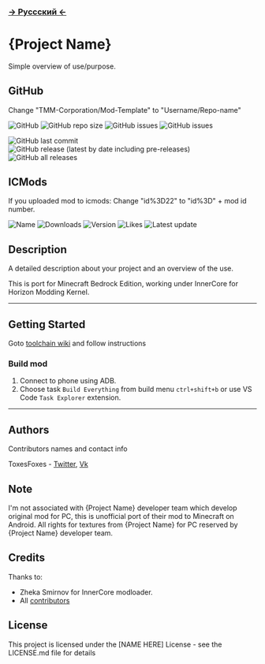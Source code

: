 ### **[ -> Руссский <- ](README.ru.md)**

# {Project Name}

Simple overview of use/purpose.

## GitHub

Change "TMM-Corporation/Mod-Template" to "Username/Repo-name"

![GitHub](https://img.shields.io/github/license/TMM-Corporation/Mod-Template?label=License&style=flat-square)
![GitHub repo size](https://img.shields.io/github/repo-size/TMM-Corporation/Mod-Template?label=Repo%20Size&style=flat-square)
![GitHub issues](https://img.shields.io/github/issues-raw/TMM-Corporation/Mod-Template?label=Opened%20issues&style=flat-square)
![GitHub issues](https://img.shields.io/github/issues-closed-raw/TMM-Corporation/Mod-Template?label=Closed%20issues&style=flat-square)

![GitHub last commit](https://img.shields.io/github/last-commit/TMM-Corporation/Mod-Template?label=Latest%20changes&style=flat-square)
![GitHub release (latest by date including pre-releases)](https://img.shields.io/github/v/release/TMM-Corporation/Mod-Template?include_prereleases&label=Latest%20Release&style=flat-square)
![GitHub all releases](https://img.shields.io/github/downloads/TMM-Corporation/Mod-Template/total?label=Downloads&style=flat-square)

## ICMods

If you uploaded mod to icmods:
Change "id%3D22" to "id%3D" + mod id number. 

![Name](https://img.shields.io/badge/dynamic/json?color=green&label=Downloads&query=%24.downloads&url=https%3A%2F%2Ficmods.mineprogramming.org%2Fapi%2Fdescription.php%3Fid%3D22?style=flat-square)
![Downloads](https://img.shields.io/badge/dynamic/json?color=green&label=Downloads&query=%24.downloads&url=https%3A%2F%2Ficmods.mineprogramming.org%2Fapi%2Fdescription.php%3Fid%3D22?style=flat-square)
![Version](https://img.shields.io/badge/dynamic/json?color=green&label=Version&query=%24.version_name&url=https%3A%2F%2Ficmods.mineprogramming.org%2Fapi%2Fdescription.php%3Fid%3D22?style=flat-square)
![Likes](https://img.shields.io/badge/dynamic/json?color=green&label=Likes&query=%24.likes&url=https%3A%2F%2Ficmods.mineprogramming.org%2Fapi%2Fdescription.php%3Fid%3D22?style=flat-square)
![Latest update](https://img.shields.io/badge/dynamic/json?color=green&label=Latest%20update&query=%24.last_update&url=https%3A%2F%2Ficmods.mineprogramming.org%2Fapi%2Fdescription.php%3Fid%3D22?style=flat-square)

## Description

A detailed description about your project and an overview of the use.

This is port for Minecraft Bedrock Edition, working under InnerCore for Horizon Modding Kernel.

---

## Getting Started

Goto [toolchain wiki](https://github.com/TMM-Corporation/innercore-mod-toolchain/wiki) and follow instructions

### Build mod

1. Connect to phone using ADB.
2. Choose task `Build Everything` from build menu `ctrl+shift+b` or use VS Code `Task Explorer` extension.

---

## Authors

Contributors names and contact info

ToxesFoxes - 
[Twitter](https://twitter.com/ToxesFoxes),
[Vk](https://vk.com/ToxesFoxes)

## Note

I'm not associated with {Project Name} developer team which develop original mod for PC, this is unofficial port of their mod to Minecraft on Android.
All rights for textures from {Project Name} for PC reserved by {Project Name} developer team.

## Credits

Thanks to:
* Zheka Smirnov for InnerCore modloader.
* All [contributors](https://github.com/TMM-Corporation/Mod-Template/graphs/contributors)

## License

This project is licensed under the [NAME HERE] License - see the LICENSE.md file for details
